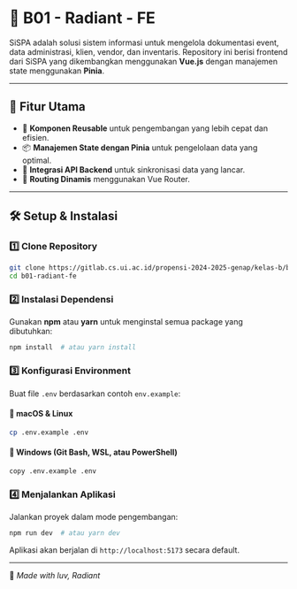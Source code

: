 # 🌟 B01 - Radiant - FE

SiSPA adalah solusi sistem informasi untuk mengelola dokumentasi event, data administrasi, klien, vendor, dan inventaris. Repository ini berisi frontend dari SiSPA yang dikembangkan menggunakan **Vue.js** dengan manajemen state menggunakan **Pinia**.

---

## 🚀 **Fitur Utama**
- 🎨 **Komponen Reusable** untuk pengembangan yang lebih cepat dan efisien.
- 📦 **Manajemen State dengan Pinia** untuk pengelolaan data yang optimal.
- 📡 **Integrasi API Backend** untuk sinkronisasi data yang lancar.
- 🎯 **Routing Dinamis** menggunakan Vue Router.

---

## 🛠 **Setup & Instalasi**
### 1️⃣ **Clone Repository**
```bash
git clone https://gitlab.cs.ui.ac.id/propensi-2024-2025-genap/kelas-b/b01-radiant-fe.git
cd b01-radiant-fe
```

### 2️⃣ **Instalasi Dependensi**
Gunakan **npm** atau **yarn** untuk menginstal semua package yang dibutuhkan:
```bash
npm install  # atau yarn install
```

### 3️⃣ **Konfigurasi Environment**
Buat file `.env` berdasarkan contoh `env.example`:

#### **📌 macOS & Linux**
```bash
cp .env.example .env
```

#### **📌 Windows (Git Bash, WSL, atau PowerShell)**
```bash
copy .env.example .env
```

### 4️⃣ **Menjalankan Aplikasi**
Jalankan proyek dalam mode pengembangan:
```bash
npm run dev  # atau yarn dev
```
Aplikasi akan berjalan di `http://localhost:5173` secara default.

---
🌸 _Made with luv, Radiant_ 

